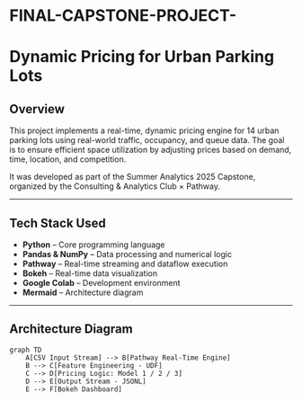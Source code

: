 # FINAL-CAPSTONE-PROJECT-






# Dynamic Pricing for Urban Parking Lots

## Overview

This project implements a real-time, dynamic pricing engine for 14 urban parking lots using real-world traffic, occupancy, and queue data. The goal is to ensure efficient space utilization by adjusting prices based on demand, time, location, and competition.

It was developed as part of the Summer Analytics 2025 Capstone, organized by the Consulting & Analytics Club × Pathway.

---

## Tech Stack Used

- **Python** – Core programming language
- **Pandas & NumPy** – Data processing and numerical logic
- **Pathway** – Real-time streaming and dataflow execution
- **Bokeh** – Real-time data visualization
- **Google Colab** – Development environment
- **Mermaid** – Architecture diagram

---

## Architecture Diagram

```mermaid
graph TD
    A[CSV Input Stream] --> B[Pathway Real-Time Engine]
    B --> C[Feature Engineering - UDF]
    C --> D[Pricing Logic: Model 1 / 2 / 3]
    D --> E[Output Stream - JSONL]
    E --> F[Bokeh Dashboard]





